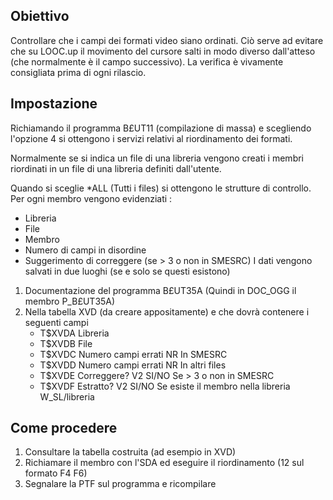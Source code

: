## Obiettivo
Controllare che i campi dei formati video siano ordinati. Ciò serve ad evitare che su LOOC.up il movimento del cursore salti in modo diverso dall'atteso (che normalmente è il campo successivo).
La verifica è vivamente consigliata prima di ogni rilascio.

## Impostazione
Richiamando il programma B£UT11 (compilazione di massa) e scegliendo l'opzione 4 si ottengono i servizi relativi al riordinamento dei formati.

Normalmente se si indica un file di una libreria vengono creati i membri riordinati in un file di una libreria definiti dall'utente.

Quando si sceglie *ALL (Tutti i files) si ottengono le strutture di controllo.
Per ogni membro vengono evidenziati : 
- Libreria
- File
- Membro
- Numero di campi in disordine
- Suggerimento di correggere (se > 3 o non in SMESRC)
I dati vengono salvati in due luoghi (se e solo se questi esistono)
1. Documentazione del programma B£UT35A (Quindi in DOC_OGG il membro P_B£UT35A)
2. Nella tabella XVD (da creare appositamente) e che dovrà contenere i seguenti campi
   - T$XVDA  Libreria
   - T$XVDB  File
   - T$XVDC  Numero campi errati   NR         In SMESRC
   - T$XVDD  Numero campi errati   NR         In altri files
   - T$XVDE  Correggere?           V2 SI/NO   Se > 3 o non in SMESRC
   - T$XVDF  Estratto?             V2 SI/NO   Se esiste il membro nella libreria W_SL/libreria

## Come procedere

1. Consultare la tabella costruita (ad esempio in XVD)
2. Richiamare il membro con l'SDA ed eseguire il riordinamento (12 sul formato F4 F6)
3. Segnalare la PTF sul programma e ricompilare






